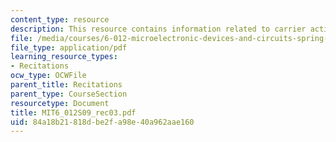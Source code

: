 ```yaml
---
content_type: resource
description: This resource contains information related to carrier action.
file: /media/courses/6-012-microelectronic-devices-and-circuits-spring-2009/84a18b21818dbe2fa98e40a962aae160_MIT6_012S09_rec03.pdf
file_type: application/pdf
learning_resource_types:
- Recitations
ocw_type: OCWFile
parent_title: Recitations
parent_type: CourseSection
resourcetype: Document
title: MIT6_012S09_rec03.pdf
uid: 84a18b21-818d-be2f-a98e-40a962aae160
---
```

